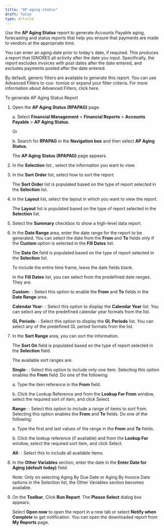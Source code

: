 ```yaml
---
title: "AP aging status"
draft: false
type: Article
---
```


Use the **AP Aging Status** report to generate Accounts Payable aging, forecasting and status reports that help you ensure that payments are made to vendors at the appropriate time.

You can enter an aging date prior to today's date, if required. This produces a report that IGNORES all activity after the date you input. Specifically, the report excludes invoices with post dates after the date entered, and excludes payments posted after the date entered.

By default, generic filters are available to generate this report. You can use Advanced Filters to cus- tomize or expand your filter criteria. For more information about Advanced Filters, click here.

To generate AP Aging Status Report

1. Open the **AP Aging Status (RPAPAG)** page.

    a. Select **Financial Management** > **Financial Reports** > **Accounts Payable** > **AP Aging Status**.

    Or

    b. Search for **RPAPAG** in the **Navigation box** and then select **AP Aging Status**.

    The **AP Aging Status (RPAPAG)** page appears.

2. In the **Selection** list , select the information you want to view.

3. In the **Sort Order** list, select how to sort the report.

    The **Sort Order** list is populated based on the type of report selected in the **Selection** list.

4. In the **Layout** list, select the layout in which you want to view the report.

    The **Layout** list is populated based on the type of report selected in the **Selection** list.

5. Select the **Summary** checkbox to show a high-level data report.

6. In the **Date Range** area, enter the date range for the report to be generated. You can select the date from the **From** and **To** fields only if the **Custom** option is selected in the **Fill Dates** list.

    The **Date On** field is populated based on the type of report selected in the **Selection** list.

    To include the entire time frame, leave the date fields blank.

    In the **Fill Dates** list, you can select from the predefined date ranges. They are:

    **Custom**- : Select this option to enable the **From** and **To** fields in the **Date Range** area.

    **Calendar Year**- : Select this option to display the **Calendar Year** list. You can select any of the predefined calendar year formats from the list.

    **GL Periods**- : Select this option to display the **GL Periods** list. You can select any of the predefined GL period formats from the list.

7. In the **Sort Range** area, you can sort the information.

    The **Sort On** field is populated based on the type of report selected in the **Selection** field.

    The available sort ranges are:

    **Single**- : Select this option to include only one item. Selecting this option enables the **From** field. Do one of the following:

    a. Type the item reference in the **From** field.

    b. Click the Lookup Reference and from the **Lookup For From** window, select the required sort of item, and click Select.

    **Range**- : Select this option to include a range of items to sort from. Selecting this option enables the **From** and **To** fields. Do one of the following:

    a. Type the first and last values of the range in the **From** and **To** fields.

    b. Click the lookup reference (if available) and from the **Lookup For** window, select the required sort item, and click Select.

    **All**- : Select this to include all available items.

8.  In the **Other Variables** section, enter the date in the **Enter Date for Aging (default today)** field.

    Note: Only on selecting Aging By Due Date or Aging By Invoice Date options in the Selection list, the Other Variables section becomes available.

9.  On the **Toolbar**, Click **Run Report**. The **Please Select** dialog box appears.

    Select **Open now** to open the report in a new tab or select **Notify when Complete** to get notification. You can open the downloaded report from **My Reports** page.

​
